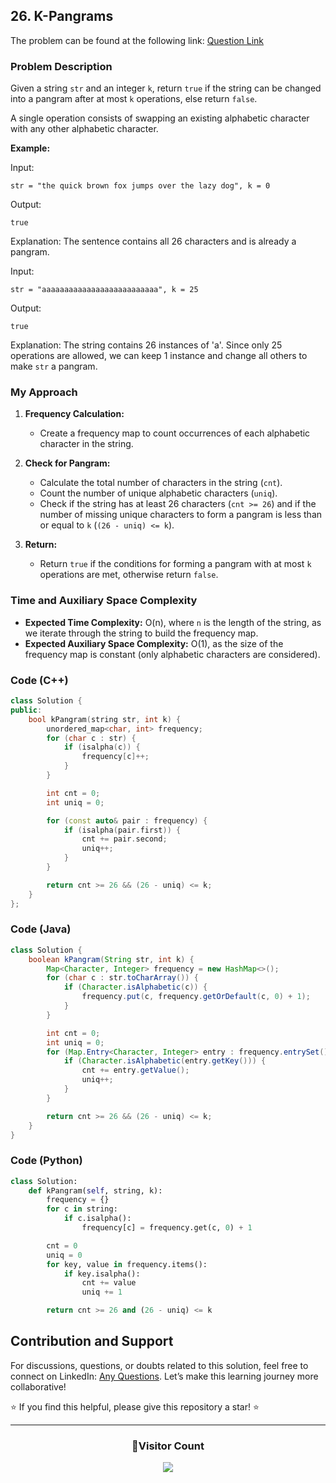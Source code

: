 ## 26. K-Pangrams

The problem can be found at the following link: [Question Link](https://www.geeksforgeeks.org/problems/k-pangrams0909/1)

### Problem Description

Given a string `str` and an integer `k`, return `true` if the string can be changed into a pangram after at most `k` operations, else return `false`.

A single operation consists of swapping an existing alphabetic character with any other alphabetic character.

**Example:**

Input:

```
str = "the quick brown fox jumps over the lazy dog", k = 0
```

Output:

```
true
```

Explanation: The sentence contains all 26 characters and is already a pangram.

Input:

```
str = "aaaaaaaaaaaaaaaaaaaaaaaaaa", k = 25
```

Output:

```
true
```

Explanation: The string contains 26 instances of 'a'. Since only 25 operations are allowed, we can keep 1 instance and change all others to make `str` a pangram.

### My Approach

1. **Frequency Calculation:**

   - Create a frequency map to count occurrences of each alphabetic character in the string.

2. **Check for Pangram:**

   - Calculate the total number of characters in the string (`cnt`).
   - Count the number of unique alphabetic characters (`uniq`).
   - Check if the string has at least 26 characters (`cnt >= 26`) and if the number of missing unique characters to form a pangram is less than or equal to `k` (`(26 - uniq) <= k`).

3. **Return:**
   - Return `true` if the conditions for forming a pangram with at most `k` operations are met, otherwise return `false`.

### Time and Auxiliary Space Complexity

- **Expected Time Complexity:** O(n), where `n` is the length of the string, as we iterate through the string to build the frequency map.
- **Expected Auxiliary Space Complexity:** O(1), as the size of the frequency map is constant (only alphabetic characters are considered).

### Code (C++)

```cpp
class Solution {
public:
    bool kPangram(string str, int k) {
        unordered_map<char, int> frequency;
        for (char c : str) {
            if (isalpha(c)) {
                frequency[c]++;
            }
        }

        int cnt = 0;
        int uniq = 0;

        for (const auto& pair : frequency) {
            if (isalpha(pair.first)) {
                cnt += pair.second;
                uniq++;
            }
        }

        return cnt >= 26 && (26 - uniq) <= k;
    }
};
```

### Code (Java)

```java
class Solution {
    boolean kPangram(String str, int k) {
        Map<Character, Integer> frequency = new HashMap<>();
        for (char c : str.toCharArray()) {
            if (Character.isAlphabetic(c)) {
                frequency.put(c, frequency.getOrDefault(c, 0) + 1);
            }
        }

        int cnt = 0;
        int uniq = 0;
        for (Map.Entry<Character, Integer> entry : frequency.entrySet()) {
            if (Character.isAlphabetic(entry.getKey())) {
                cnt += entry.getValue();
                uniq++;
            }
        }

        return cnt >= 26 && (26 - uniq) <= k;
    }
}
```

### Code (Python)

```python
class Solution:
    def kPangram(self, string, k):
        frequency = {}
        for c in string:
            if c.isalpha():
                frequency[c] = frequency.get(c, 0) + 1

        cnt = 0
        uniq = 0
        for key, value in frequency.items():
            if key.isalpha():
                cnt += value
                uniq += 1

        return cnt >= 26 and (26 - uniq) <= k
```

## Contribution and Support

For discussions, questions, or doubts related to this solution, feel free to connect on LinkedIn: [Any Questions](https://www.linkedin.com/in/patel-hetkumar-sandipbhai-8b110525a/). Let’s make this learning journey more collaborative!

⭐ If you find this helpful, please give this repository a star! ⭐

---

<div align="center">
  <h3><b>📍Visitor Count</b></h3>
</div>

<p align="center">
  <img src="https://profile-counter.glitch.me/Hunterdii/count.svg" />
</p>
